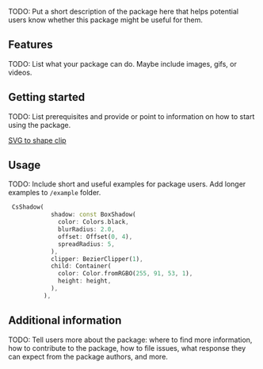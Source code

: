 <!-- 
This README describes the package. If you publish this package to pub.dev,
this README's contents appear on the landing page for your package.

For information about how to write a good package README, see the guide for
[writing package pages](https://dart.dev/guides/libraries/writing-package-pages). 



For general information about developing packages, see the Dart guide for
[creating packages](https://dart.dev/guides/libraries/create-library-packages)
and the Flutter guide for
[developing packages and plugins](https://flutter.dev/developing-packages). 
-->

TODO: Put a short description of the package here that helps potential users
know whether this package might be useful for them.

## Features

TODO: List what your package can do. Maybe include images, gifs, or videos.

## Getting started

TODO: List prerequisites and provide or point to information on how to
start using the package.

[SVG to shape clip](https://itchylabs.com/tools/path-to-bezier/)

## Usage

TODO: Include short and useful examples for package users. Add longer examples
to `/example` folder. 

```dart
 CsShadow(
            shadow: const BoxShadow(
              color: Colors.black,
              blurRadius: 2.0,
              offset: Offset(0, 4),
              spreadRadius: 5,
            ),
            clipper: BezierClipper(1),
            child: Container(
              color: Color.fromRGBO(255, 91, 53, 1),
              height: height,
            ),
          ),
```

## Additional information

TODO: Tell users more about the package: where to find more information, how to 
contribute to the package, how to file issues, what response they can expect 
from the package authors, and more.
